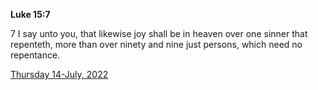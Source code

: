 **Luke 15:7**

7 I say unto you, that likewise joy shall be in heaven over one sinner that repenteth, more than over ninety and nine just persons, which need no repentance.

[Thursday 14-July, 2022](https://t.me/s/daily_scripture)
